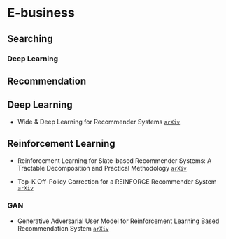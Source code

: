 # E-business

## Searching

### Deep Learning

## Recommendation

## Deep Learning

* Wide & Deep Learning for Recommender Systems [`arXiv`](https://arxiv.org/abs/1606.07792)

## Reinforcement Learning

* Reinforcement Learning for Slate-based Recommender Systems: A Tractable Decomposition and Practical Methodology [`arXiv`](https://arxiv.org/abs/1606.07792)

* Top-K Off-Policy Correction for a REINFORCE Recommender System [`arXiv`](https://arxiv.org/abs/1812.02353)


### GAN

* Generative Adversarial User Model for Reinforcement Learning Based Recommendation System [`arXiv`](https://arxiv.org/abs/1812.10613)

